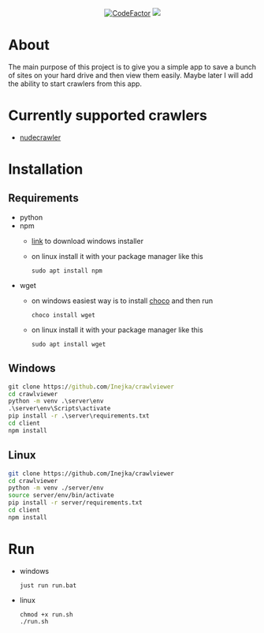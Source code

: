 <p align="center">
   <a href="https://www.codefactor.io/repository/github/inejka/crawlviewer"><img src="https://www.codefactor.io/repository/github/inejka/crawlviewer/badge" alt="CodeFactor" /></a>
   <a href="https://codecov.io/gh/Inejka/crawlviewer" > 
   <img src="https://codecov.io/gh/Inejka/crawlviewer/branch/main/graph/badge.svg?token=EZJG8ZB0IS"/> 
   </a>
</p>

# About
The main purpose of this project is to give you a simple app to save a bunch of sites on your hard drive and then view them easily. Maybe later I will add the ability to start crawlers from this app. 

# Currently supported crawlers
 - [nudecrawler](https://github.com/yaroslaff/nudecrawler)
 
# Installation

## Requirements
- python
- npm 
   - [link](https://nodejs.org/en/download) to download windows installer
   - on linux install it with your package manager like this

         sudo apt install npm         
- wget
   - on windows easiest way is to install [choco](https://chocolatey.org/install) and then run
            
         choco install wget 
   - on linux install it with your package manager like this

         sudo apt install wget      

## Windows
```bat
git clone https://github.com/Inejka/crawlviewer
cd crawlviewer
python -m venv .\server\env
.\server\env\Scripts\activate
pip install -r .\server\requirements.txt
cd client
npm install
```
## Linux
```sh
git clone https://github.com/Inejka/crawlviewer
cd crawlviewer
python -m venv ./server/env
source server/env/bin/activate
pip install -r server/requirements.txt
cd client
npm install
```
# Run
- windows
      
      just run run.bat

- linux

      chmod +x run.sh
      ./run.sh